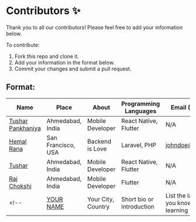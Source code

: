 # Contributors ✨

Thank you to all our contributors! Please feel free to add your information below.

To contribute:
1. Fork this repo and clone it.
2. Add your information in the format below.
3. Commit your changes and submit a pull request.

## Format:

| Name | Place | About | Programming Languages | Email (Optional) |
| --- | --- | --- | --- | --- |
| [Tushar Pankhaniya](https://github.com/wmt-mob-tushar) | Ahmedabad, India | Mobile Developer | React Native, Flutter | N/A |
| [Hemal Rana](https://github.com/johndoe) | San Francisco, USA | Backend is Love | Laravel, PHP | johndoe@email.com |
| [Tushar](https://github.com/wmt-mob-tushar) | Ahmedabad, India | Mobile Developer | React Native, Flutter | N/A |
  [Raj Chokshi](https://github.com/wmt-raj-mobile/) | Ahmedabad, India | Mobile Developer | Flutter | N/A |
<!-- | [YOUR NAME](https://github.com/your-profile) | Your City, Country | Short bio or introduction | List the languages you know or are learning | Your email (optional) | -->


<!--^^^^^ Write your information here without blank spacing ^^^^ -->
